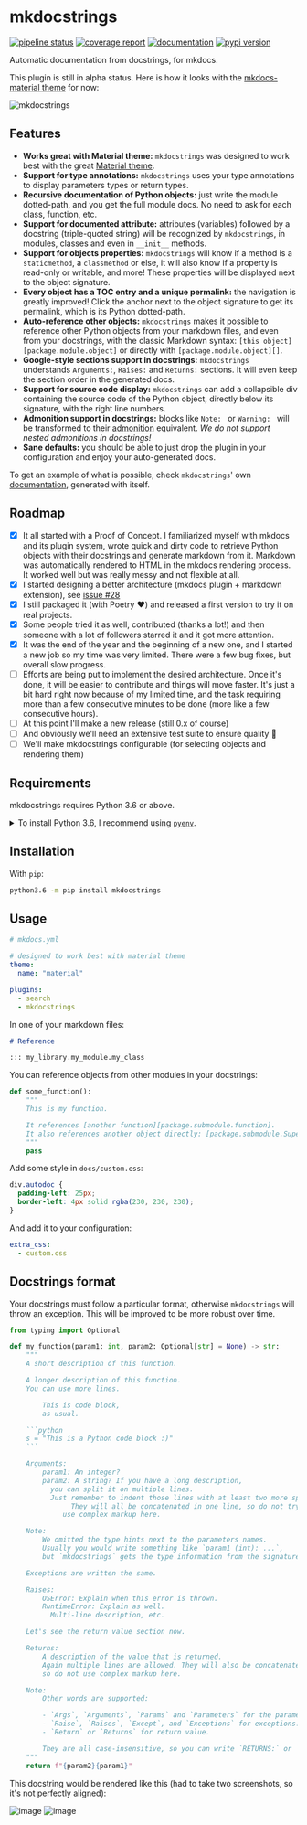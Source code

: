 # mkdocstrings
[![pipeline status](https://gitlab.com/pawamoy/mkdocstrings/badges/master/pipeline.svg)](https://gitlab.com/pawamoy/mkdocstrings/pipelines)
[![coverage report](https://gitlab.com/pawamoy/mkdocstrings/badges/master/coverage.svg)](https://gitlab.com/pawamoy/mkdocstrings/commits/master)
[![documentation](https://img.shields.io/badge/docs-latest-green.svg?style=flat)](https://pawamoy.github.io/mkdocstrings)
[![pypi version](https://img.shields.io/pypi/v/mkdocstrings.svg)](https://pypi.org/project/mkdocstrings/)

Automatic documentation from docstrings, for mkdocs.

This plugin is still in alpha status. Here is how it looks with the [mkdocs-material theme](https://squidfunk.github.io/mkdocs-material/) for now:

![mkdocstrings](https://user-images.githubusercontent.com/3999221/71327911-e467d000-250e-11ea-83e7-a81ec59f41e2.gif)

## Features
- **Works great with Material theme:** `mkdocstrings` was designed to work best with
  the great [Material theme](https://squidfunk.github.io/mkdocs-material/).
- **Support for type annotations:** `mkdocstrings` uses your type annotations to display parameters types
  or return types.
- **Recursive documentation of Python objects:** just write the module dotted-path, and you get the full module docs.
  No need to ask for each class, function, etc.
- **Support for documented attribute:** attributes (variables) followed by a docstring (triple-quoted string) will
  be recognized by `mkdocstrings`, in modules, classes and even in `__init__` methods.
- **Support for objects properties:** `mkdocstrings` will know if a method is a `staticmethod`, a `classmethod` or else,
  it will also know if a property is read-only or writable, and more! These properties will be displayed
  next to the object signature.
- **Every object has a TOC entry and a unique permalink:** the navigation is greatly improved! Click the anchor
  next to the object signature to get its permalink, which is its Python dotted-path.
- **Auto-reference other objects:** `mkdocstrings` makes it possible to reference other Python objects from your
  markdown files, and even from your docstrings, with the classic Markdown syntax:
  `[this object][package.module.object]` or directly with `[package.module.object][]`.
- **Google-style sections support in docstrings:** `mkdocstrings` understands `Arguments:`, `Raises:`
  and `Returns:` sections. It will even keep the section order in the generated docs.
- **Support for source code display:** `mkdocstrings` can add a collapsible div containing the source code of the
  Python object, directly below its signature, with the right line numbers.
- **Admonition support in docstrings:** blocks like `Note: ` or `Warning: ` will be transformed
  to their [admonition](https://squidfunk.github.io/mkdocs-material/extensions/admonition/) equivalent.
  *We do not support nested admonitions in docstrings!*
- **Sane defaults:** you should be able to just drop the plugin in your configuration and enjoy your auto-generated docs.

To get an example of what is possible, check `mkdocstrings`'
own [documentation](https://pawamoy.github.io/mkdocstrings), generated with itself.

## Roadmap
- [x] It all started with a Proof of Concept.
  I familiarized myself with mkdocs and its plugin system,
  wrote quick and dirty code to retrieve Python objects with their docstrings
  and generate markdown from it. Markdown was automatically rendered to HTML
  in the mkdocs rendering process. It worked well but was really messy and not
  flexible at all.
- [x] I started designing a better architecture (mkdocs plugin + markdown extension),
  see [issue #28](https://github.com/pawamoy/mkdocstrings/issues/28)
- [x] I still packaged it (with Poetry :heart:) and released a first version to try it on real projects.
- [x] Some people tried it as well, contributed (thanks a lot!) and then
  someone with a lot of followers starred it and it got more attention.
- [x] It was the end of the year and the beginning of a new one, and I started a new job
  so my time was very limited. There were a few bug fixes, but overall slow progress.
- [ ] Efforts are being put to implement the desired architecture. Once it's done,
  it will be easier to contribute and things will move faster. It's just a bit hard right now
  because of my limited time, and the task requiring more than a few consecutive minutes to be done
  (more like a few consecutive hours).
- [ ] At this point I'll make a new release (still 0.x of course)
- [ ] And obviously we'll need an extensive test suite to ensure quality :slightly_smiling_face:
- [ ] We'll make mkdocstrings configurable (for selecting objects and rendering them)

## Requirements
mkdocstrings requires Python 3.6 or above.

<details>
<summary>To install Python 3.6, I recommend using <a href="https://github.com/pyenv/pyenv"><code>pyenv</code></a>.</summary>

```bash
# install pyenv
git clone https://github.com/pyenv/pyenv ~/.pyenv

# setup pyenv (you should also put these three lines in .bashrc or similar)
export PATH="${HOME}/.pyenv/bin:${PATH}"
export PYENV_ROOT="${HOME}/.pyenv"
eval "$(pyenv init -)"

# install Python 3.6
pyenv install 3.6.8

# make it available globally
pyenv global system 3.6.8
```
</details>

## Installation
With `pip`:
```bash
python3.6 -m pip install mkdocstrings
```

## Usage

```yaml
# mkdocs.yml

# designed to work best with material theme
theme:
  name: "material"

plugins:
  - search
  - mkdocstrings
```

In one of your markdown files:

```markdown
# Reference

::: my_library.my_module.my_class
```

You can reference objects from other modules in your docstrings:

```python
def some_function():
    """
    This is my function.

    It references [another function][package.submodule.function].
    It also references another object directly: [package.submodule.SuperClass][].
    """
    pass
```

Add some style in `docs/custom.css`:

```css
div.autodoc {
  padding-left: 25px;
  border-left: 4px solid rgba(230, 230, 230);
}
```

And add it to your configuration:

```yaml
extra_css:
  - custom.css
```

## Docstrings format
Your docstrings must follow a particular format, otherwise `mkdocstrings` will throw an exception.
This will be improved to be more robust over time.

```python
from typing import Optional

def my_function(param1: int, param2: Optional[str] = None) -> str:
    """
    A short description of this function.

    A longer description of this function.
    You can use more lines.

        This is code block,
        as usual.

    ```python
    s = "This is a Python code block :)"
    ```

    Arguments:
        param1: An integer?
        param2: A string? If you have a long description,
          you can split it on multiple lines.
          Just remember to indent those lines with at least two more spaces.
               They will all be concatenated in one line, so do not try to
             use complex markup here.

    Note:
        We omitted the type hints next to the parameters names.
        Usually you would write something like `param1 (int): ...`,
        but `mkdocstrings` gets the type information from the signature, so it's not needed here.

    Exceptions are written the same.

    Raises:
        OSError: Explain when this error is thrown.
        RuntimeError: Explain as well.
          Multi-line description, etc.

    Let's see the return value section now.

    Returns:
        A description of the value that is returned.
        Again multiple lines are allowed. They will also be concatenated to one line,
        so do not use complex markup here.

    Note:
        Other words are supported:

        - `Args`, `Arguments`, `Params` and `Parameters` for the parameters.
        - `Raise`, `Raises`, `Except`, and `Exceptions` for exceptions.
        - `Return` or `Returns` for return value.

        They are all case-insensitive, so you can write `RETURNS:` or `params:`.
    """
    return f"{param2}{param1}"
```

This docstring would be rendered like this (had to take two screenshots, so it's not perfectly aligned):

![image](https://user-images.githubusercontent.com/3999221/71548405-f41f6280-29ad-11ea-939e-d02a16232aa0.png)
![image](https://user-images.githubusercontent.com/3999221/71548413-ff728e00-29ad-11ea-95a5-d61e990be6c4.png)
